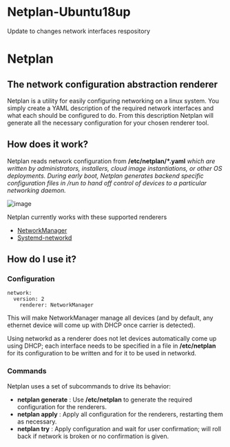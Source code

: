 # Netplan-Ubuntu18up
Update to changes network interfaces respository

# Netplan

## The network configuration abstraction renderer

Netplan is a utility for easily configuring networking on a linux system. You simply create a YAML description of the required network interfaces and what each should be configured to do. From this description Netplan will generate all the necessary configuration for your chosen renderer tool.

## How does it work?

Netplan reads network configuration from **/etc/netplan/*.yaml** *which are written by administrators, installers, cloud image instantiations, or other OS deployments. During early boot, Netplan generates backend specific configuration files in /run to hand off control of devices to a particular networking daemon.*

![image](https://user-images.githubusercontent.com/79214343/114074174-4a2bc700-98ce-11eb-9118-e857d163b1fd.png)


Netplan currently works with these supported renderers
  
  * [NetworkManager](https://help.ubuntu.com/community/NetworkManager)
  * [Systemd-networkd](https://manpages.ubuntu.com/manpages/bionic/man5/systemd.network.5.html)


## How do I use it?

### Configuration
```
network:
  version: 2
    renderer: NetworkManager
 ```

This will make NetworkManager manage all devices (and by default, any ethernet device will come up with DHCP once carrier is detected).

Using networkd as a renderer does not let devices automatically come up using DHCP; each interface needs to be specified in a file in **/etc/netplan** for its configuration to be written and for it to be used in networkd.

### Commands

Netplan uses a set of subcommands to drive its behavior:

-  **netplan generate** : Use **/etc/netplan** to generate the required configuration for the renderers.
-  **netplan apply** : Apply all configuration for the renderers, restarting them as necessary.
-  **netplan try** : Apply configuration and wait for user confirmation; will roll back if network is broken or no confirmation is given.
